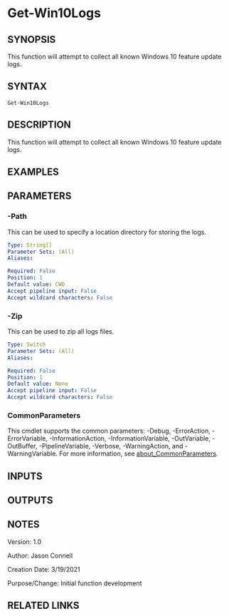 # Get-Win10Logs

## SYNOPSIS
This function will attempt to collect all known Windows 10 feature update logs.

## SYNTAX

```
Get-Win10Logs
```

## DESCRIPTION
This function will attempt to collect all known Windows 10 feature update logs.

## EXAMPLES

## PARAMETERS

### -Path
This can be used to specify a location directory for storing the logs.
```yaml
Type: String[]
Parameter Sets: (All)
Aliases:

Required: False
Position: 1
Default value: CWD
Accept pipeline input: False
Accept wildcard characters: False
```

### -Zip
This can be used to zip all logs files.
```yaml
Type: Switch
Parameter Sets: (All)
Aliases:

Required: False
Position: 1
Default value: None
Accept pipeline input: False
Accept wildcard characters: False
```

### CommonParameters
This cmdlet supports the common parameters: -Debug, -ErrorAction, -ErrorVariable, -InformationAction, -InformationVariable, -OutVariable, -OutBuffer, -PipelineVariable, -Verbose, -WarningAction, and -WarningVariable. For more information, see [about_CommonParameters](http://go.microsoft.com/fwlink/?LinkID=113216).

## INPUTS

## OUTPUTS

## NOTES
Version:        1.0

Author:         Jason Connell

Creation Date:  3/19/2021

Purpose/Change: Initial function development 


## RELATED LINKS
